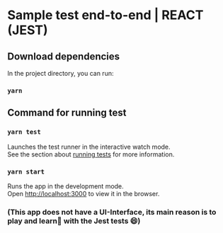 # Sample test end-to-end | REACT (JEST)

## Download dependencies

In the project directory, you can run:
### `yarn`



## Command for running test
### `yarn test`

Launches the test runner in the interactive watch mode.<br />
See the section about [running tests](https://facebook.github.io/create-react-app/docs/running-tests) for more information.


### `yarn start`

Runs the app in the development mode.<br />
Open [http://localhost:3000](http://localhost:3000) to view it in the browser.

### (This app does not have a UI-Interface, its main reason is to play and learn:blue_book: with the Jest tests :smile:)

